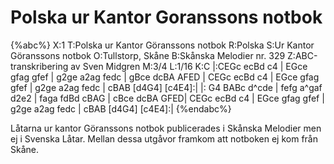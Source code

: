 # Polska ur Kantor Goranssons notbok

{%abc%}
X:1
T:Polska ur Kantor Göranssons notbok
R:Polska
S:Ur Kantor Göranssons notbok
O:Tullstorp, Skåne
B:Skånska Melodier nr. 329
Z:ABC-transkribering av Sven Midgren
M:3/4
L:1/16
K:C
|:CEGc ecBd c4 | EGce gfag gfef | g2ge a2ag fedc | gBce dcBA AFED |
 CEGc ecBd c4 | EGce gfag gfef | g2ge a2ag fedc | cBAB [d4G4] [c4E4]:|
|: G4 BABc d^cde | fefg a^gaf d2e2 | faga fdBd cBAG | cBce dcBA GFED|
 CEGc ecBd c4 | EGce gfag gfef | g2ge a2ag fedc | cBAB [d4G4] [c4E4]:|
{%endabc%}

Låtarna ur kantor Göranssons notbok publicerades i Skånska Melodier men ej i Svenska Låtar.
Mellan dessa utgåvor framkom att notboken ej kom från Skåne.
